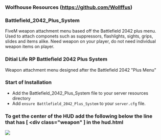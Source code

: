 ### Wolfhouse Resources (https://github.com/Wollffus) ###

### Battlefield_2042_Plus_System ###
FiveM weapon attachment menu based off the Battlefield 2042 plus menu. 
Used to attach componets such as suppressors, flashlights, sights, grips, slides and items alike. 
Need weapon on your player, do not need individual weapon items on player.

### Ditial Life RP Battlefield 2042 Plus System ###
Weapon attachment menu designed after the Battlefield 2042 "Plus Menu"

### Start of Installation ###

- Add the Battlefield_2042_Plus_System file to your server resources directory
- Add `ensure Battlefield_2042_Plus_System` to your `server.cfg` file.

### To get the center of the HUD add the following below the line that has [ <div class="weapon" ] in the hud.html ###

<!-- Center Marker -->
<div class="center" style="bottom:130px;right:275px;">
    <img class="centerimg" src="./Cross.png">
</div>
<!-- Center Marker -->